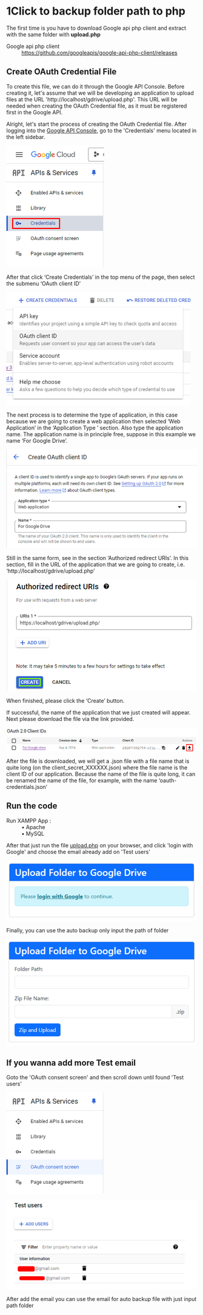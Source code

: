 # 1Click to backup folder path to php

The first time is you have to download Google api php client and extract with the same folder with <b>upload.php</b>

<dl>
  <dt>Google api php client</dt><dd><a href="https://github.com/googleapis/google-api-php-client/releases">https://github.com/googleapis/google-api-php-client/releases</a>
</dl>

## Create OAuth Credential File

To create this file, we can do it through the Google API Console. Before creating it, let's assume that we will be developing an application to upload files at the URL 'http://localhost/gdrive/upload.php'. This URL will be needed when creating the OAuth Credential file, as it must be registered first in the Google API.

Alright, let's start the process of creating the OAuth Credential file. After logging into the [Google API Console](https://console.developers.google.com/), go to the 'Credentials' menu located in the left sidebar.

![OAuth Credential File](assets/Screenshot_7.png)

After that click ‘Create Credentials’ in the top menu of the page, then select the submenu ‘OAuth client ID’

![OAuth Credential File](assets/Screenshot_8.png)

The next process is to determine the type of application, in this case because we are going to create a web application then selected ‘Web Application’ in the ‘Application Type ’ section. Also type the application name. The application name is in principle free, suppose in this example we name ‘For Google Drive’.

![OAuth Credential File](assets/Screenshot_9.png)

Still in the same form, see in the section ‘Authorized redirect URIs’. In this section, fill in the URL of the application that we are going to create, i.e. ‘http://localhost/gdrive/upload.php’

![OAuth Credential File](assets/Screenshot_10.png)

When finished, please click the ‘Create’ button.

If successful, the name of the application that we just created will appear. Next please download the file via the link provided.

![OAuth Credential File](assets/Screenshot_11.png)

After the file is downloaded, we will get a .json file with a file name that is quite long (on the client_secret_XXXXXX.json) where the file name is the client ID of our application. Because the name of the file is quite long, it can be renamed the name of the file, for example, with the name ‘oauth-credentials.json‘

## Run the code

<dl>
  <dt>Run XAMPP App : </dt>
  <dd>• Apache
  <dd>• MySQL
</dl>

After that just run the file [upload.php](https://localhost/gdrive/upload.php) on your browser, and click 'login with Google' and choose the email already add on 'Test users'

![OAuth Credential File](assets/Screenshot_12.png)

Finally, you can use the auto backup only input the path of folder

![OAuth Credential File](assets/Screenshot_13.png)

## If you wanna add more Test email

Goto the 'OAuth consent screen' and then scroll down until found 'Test users'

![OAuth Credential File](assets/Screenshot_14.png)

![OAuth Credential File](assets/Screenshot_15.png)

After add the email you can use the email for auto backup file with just input path folder

